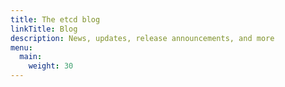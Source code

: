```yaml
---
title: The etcd blog
linkTitle: Blog
description: News, updates, release announcements, and more
menu:
  main:
    weight: 30
---
```

